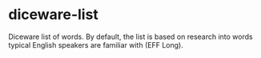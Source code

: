 # diceware-list

Diceware list of words. By default, the list is based on research into words typical English speakers are familiar with (EFF Long).
